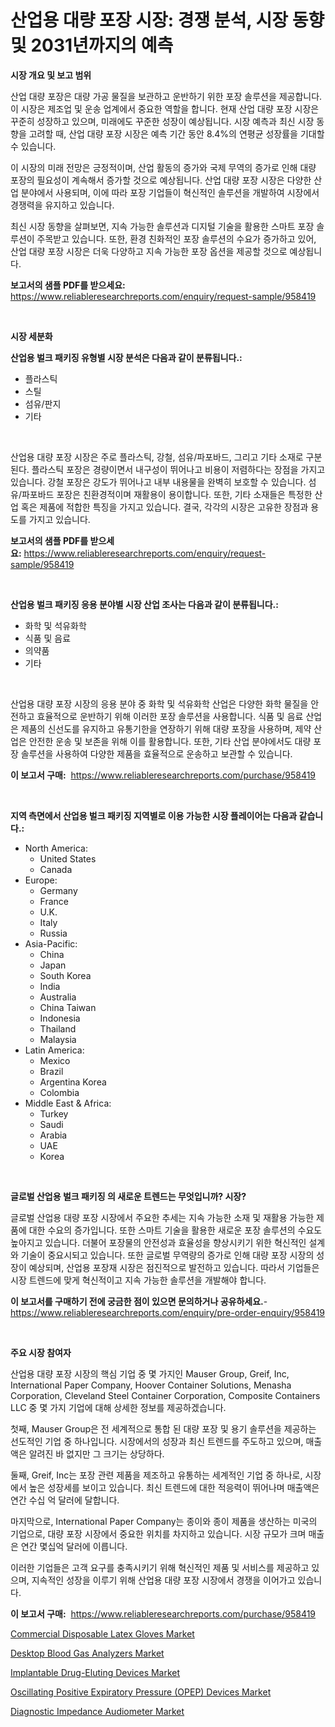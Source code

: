 <p><h1>산업용 대량 포장 시장: 경쟁 분석, 시장 동향 및 2031년까지의 예측</h1></p><p><strong>시장 개요 및 보고 범위</strong></p>
<p><p>산업 대량 포장은 대량 가공 물질을 보관하고 운반하기 위한 포장 솔루션을 제공합니다. 이 시장은 제조업 및 운송 업계에서 중요한 역할을 합니다. 현재 산업 대량 포장 시장은 꾸준히 성장하고 있으며, 미래에도 꾸준한 성장이 예상됩니다. 시장 예측과 최신 시장 동향을 고려할 때, 산업 대량 포장 시장은 예측 기간 동안 8.4%의 연평균 성장률을 기대할 수 있습니다.</p><p>이 시장의 미래 전망은 긍정적이며, 산업 활동의 증가와 국제 무역의 증가로 인해 대량 포장의 필요성이 계속해서 증가할 것으로 예상됩니다. 산업 대량 포장 시장은 다양한 산업 분야에서 사용되며, 이에 따라 포장 기업들이 혁신적인 솔루션을 개발하여 시장에서 경쟁력을 유지하고 있습니다.</p><p>최신 시장 동향을 살펴보면, 지속 가능한 솔루션과 디지털 기술을 활용한 스마트 포장 솔루션이 주목받고 있습니다. 또한, 환경 친화적인 포장 솔루션의 수요가 증가하고 있어, 산업 대량 포장 시장은 더욱 다양하고 지속 가능한 포장 옵션을 제공할 것으로 예상됩니다.</p></p>
<p><strong>보고서의 샘플 PDF를 받으세요:</strong> <a href="https://www.reliableresearchreports.com/enquiry/request-sample/958419">https://www.reliableresearchreports.com/enquiry/request-sample/958419</a></p>
<p>&nbsp;</p>
<p><strong>시장 세분화</strong></p>
<p><strong>산업용 벌크 패키징 유형별 시장 분석은 다음과 같이 분류됩니다.:</strong></p>
<p><ul><li>플라스틱</li><li>스틸</li><li>섬유/판지</li><li>기타</li></ul></p>
<p>&nbsp;</p>
<p><p>산업용 대량 포장 시장은 주로 플라스틱, 강철, 섬유/파포바드, 그리고 기타 소재로 구분된다. 플라스틱 포장은 경량이면서 내구성이 뛰어나고 비용이 저렴하다는 장점을 가지고 있습니다. 강철 포장은 강도가 뛰어나고 내부 내용물을 완벽히 보호할 수 있습니다. 섬유/파포바드 포장은 친환경적이며 재활용이 용이합니다. 또한, 기타 소재들은 특정한 산업 혹은 제품에 적합한 특징을 가지고 있습니다. 결국, 각각의 시장은 고유한 장점과 용도를 가지고 있습니다.</p></p>
<p><strong>보고서의 샘플 PDF를 받으세요:</strong>&nbsp;<a href="https://www.reliableresearchreports.com/enquiry/request-sample/958419">https://www.reliableresearchreports.com/enquiry/request-sample/958419</a></p>
<p>&nbsp;</p>
<p><strong> 산업용 벌크 패키징 응용 분야별 시장 산업 조사는 다음과 같이 분류됩니다.:</strong></p>
<p><ul><li>화학 및 석유화학</li><li>식품 및 음료</li><li>의약품</li><li>기타</li></ul></p>
<p>&nbsp;</p>
<p><p>산업용 대량 포장 시장의 응용 분야 중 화학 및 석유화학 산업은 다양한 화학 물질을 안전하고 효율적으로 운반하기 위해 이러한 포장 솔루션을 사용합니다. 식품 및 음료 산업은 제품의 신선도를 유지하고 유통기한을 연장하기 위해 대량 포장을 사용하며, 제약 산업은 안전한 운송 및 보존을 위해 이를 활용합니다. 또한, 기타 산업 분야에서도 대량 포장 솔루션을 사용하여 다양한 제품을 효율적으로 운송하고 보관할 수 있습니다.</p></p>
<p><strong>이 보고서 구매:</strong>&nbsp; <a href="https://www.reliableresearchreports.com/purchase/958419">https://www.reliableresearchreports.com/purchase/958419</a></p>
<p>&nbsp;</p>
<p><strong>지역 측면에서 산업용 벌크 패키징 지역별로 이용 가능한 시장 플레이어는 다음과 같습니다.:</strong></p>
<p><ul>
    <li>
        North America:
        <ul>
            <li>United States</li>
            <li>Canada</li>
        </ul>
    </li>
    <li>
        Europe:
        <ul>
            <li>Germany</li>
            <li>France</li>
            <li>U.K.</li>
            <li>Italy</li>
            <li>Russia</li>
        </ul>
    </li>
    <li>
        Asia-Pacific:
        <ul>
            <li>China</li>
            <li>Japan</li>
            <li>South Korea</li>
            <li>India</li>
            <li>Australia</li>
            <li>China Taiwan</li>
            <li>Indonesia</li>
            <li>Thailand</li>
            <li>Malaysia</li>
        </ul>
    </li>
    <li>
        Latin America:
        <ul>
            <li>Mexico</li>
            <li>Brazil</li>
            <li>Argentina Korea</li>
            <li>Colombia</li>
        </ul>
    </li>
    <li>
        Middle East & Africa:
        <ul>
            <li>Turkey</li>
            <li>Saudi</li>
            <li>Arabia</li>
            <li>UAE</li>
            <li>Korea</li>
        </ul>
    </li>
    </ul></p>
<p>&nbsp;</p>
<p><strong>글로벌 산업용 벌크 패키징 의 새로운 트렌드는 무엇입니까? 시장?</strong></p>
<p><p>글로벌 산업용 대량 포장 시장에서 주요한 추세는 지속 가능한 소재 및 재활용 가능한 제품에 대한 수요의 증가입니다. 또한 스마트 기술을 활용한 새로운 포장 솔루션의 수요도 높아지고 있습니다. 더불어 포장물의 안전성과 효율성을 향상시키기 위한 혁신적인 설계와 기술이 중요시되고 있습니다. 또한 글로벌 무역량의 증가로 인해 대량 포장 시장의 성장이 예상되며, 산업용 포장재 시장은 점진적으로 발전하고 있습니다. 따라서 기업들은 시장 트렌드에 맞게 혁신적이고 지속 가능한 솔루션을 개발해야 합니다.</p></p>
<p><strong>이 보고서를 구매하기 전에 궁금한 점이 있으면 문의하거나 공유하세요.</strong>- <a href="https://www.reliableresearchreports.com/enquiry/pre-order-enquiry/958419">https://www.reliableresearchreports.com/enquiry/pre-order-enquiry/958419</a></p>
<p>&nbsp;</p>
<p><strong>주요 시장 참여자</strong></p>
<p><p>산업용 대량 포장 시장의 핵심 기업 중 몇 가지인 Mauser Group, Greif, Inc, International Paper Company, Hoover Container Solutions, Menasha Corporation, Cleveland Steel Container Corporation, Composite Containers LLC 중 몇 가지 기업에 대해 상세한 정보를 제공하겠습니다. </p><p>첫째, Mauser Group은 전 세계적으로 통합 된 대량 포장 및 용기 솔루션을 제공하는 선도적인 기업 중 하나입니다. 시장에서의 성장과 최신 트렌드를 주도하고 있으며, 매출액은 알려진 바 없지만 그 크기는 상당하다.</p><p>둘째, Greif, Inc는 포장 관련 제품을 제조하고 유통하는 세계적인 기업 중 하나로, 시장에서 높은 성장세를 보이고 있습니다. 최신 트렌드에 대한 적응력이 뛰어나며 매출액은 연간 수십 억 달러에 달합니다.</p><p>마지막으로, International Paper Company는 종이와 종이 제품을 생산하는 미국의 기업으로, 대량 포장 시장에서 중요한 위치를 차지하고 있습니다. 시장 규모가 크며 매출은 연간 몇십억 달러에 이릅니다. </p><p>이러한 기업들은 고객 요구를 충족시키기 위해 혁신적인 제품 및 서비스를 제공하고 있으며, 지속적인 성장을 이루기 위해 산업용 대량 포장 시장에서 경쟁을 이어가고 있습니다.</p></p>
<p><strong>이 보고서 구매:</strong>&nbsp;&nbsp;<a href="https://www.reliableresearchreports.com/purchase/958419">https://www.reliableresearchreports.com/purchase/958419</a></p>
<p><p><a href="https://view.publitas.com/reportprime-1/commercial-disposable-latex-gloves-market-analysis-examines-its-scope-on-growth-opportunities-and-forecasted-trends-spanning-from-2024-to-2031/">Commercial Disposable Latex Gloves Market</a></p><p><a href="https://github.com/gdfhhhj/Market-Research-Report-List-3/blob/main/desktop-blood-gas-analyzers-market.md">Desktop Blood Gas Analyzers Market</a></p><p><a href="https://eight-handstand-8fb.notion.site/Global-Implantable-Drug-Eluting-Devices-Market-by-Types-Applications-and-Major-Players-with-Regio-c214cf1521a54b1989a060bbaa5cf98d">Implantable Drug-Eluting Devices Market</a></p><p><a href="https://skillful-vermicelli-b89.notion.site/Oscillating-Positive-Expiratory-Pressure-OPEP-Devices-Market-Size-Market-Share-and-Global-Market--60529e671a524792b504ad76c287a058">Oscillating Positive Expiratory Pressure (OPEP) Devices Market</a></p><p><a href="https://github.com/RichRobinson5/Market-Research-Report-List-4/blob/main/diagnostic-impedance-audiometer-market.md">Diagnostic Impedance Audiometer Market</a></p></p>
